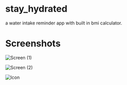 # stay_hydrated

a water intake reminder app with built in bmi calculator.

# Screenshots

![Screen (1)](https://user-images.githubusercontent.com/40732836/124666162-40186500-decb-11eb-978c-4a4135289929.jpeg)

![Screen (2)](https://user-images.githubusercontent.com/40732836/124666152-3bec4780-decb-11eb-83e6-b1e449ef52de.jpeg)

![Icon](https://user-images.githubusercontent.com/40732836/124666173-43135580-decb-11eb-883a-3fe75d25e2ac.jpeg)
